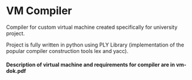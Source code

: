 # VM Compiler
Compiler for custom virtual machine created specifically for university project.

Project is fully written in python using PLY Library (implementation of the popular compiler construction tools lex and yacc).

#### Description of virtual machine and requirements for compiler are in vm-dok.pdf
